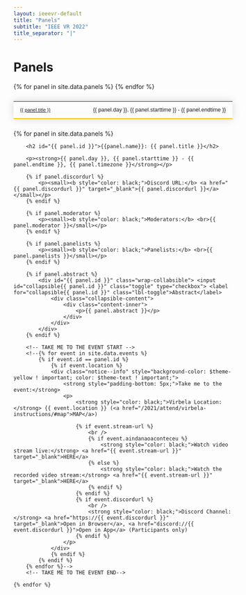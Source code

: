 ```yaml
---
layout: ieeevr-default
title: "Panels"
subtitle: "IEEE VR 2022"
title_separator: "|"
---
```


<style>
    .styled-table {
        border-collapse: collapse;
        margin: 25px 0;
        font-size: 0.9em;
        font-family: sans-serif;
        /*min-width: 400px;*/
        box-shadow: 0 0 20px rgba(0, 0, 0, 0.15);
        display: table;
    }

    .styled-table thead tr {
        background-color: #fec10d;
        color: #ffffff;
        text-align: left;
    }

    .styled-table th,
    .styled-table td {
        padding: 12px 15px;
    }

    .styled-table tbody tr {
        border-bottom: 1px solid #dddddd;
    }

    .styled-table tbody tr:nth-of-type(even) {
        background-color: #fffbed;
    }

    .styled-table tbody tr:last-of-type {
        border-bottom: 2px solid #fec10d;
    }

    .styled-table tbody tr.active-row {
        font-weight: bold;
        color: #fec10d;
    }

    /* Collapsible */
    input[type='checkbox'] {
        display: none;
    }

    .wrap-collabsible {
        margin: 1rem 0;
    }

    .lbl-toggle {
        display: block;
        font-weight: bold;
        /* font-family: monospace; */
        font-size: 0.8rem;
        text-align: left;
        padding: 0rem;
        color: #fec10d;
        background: #ffffff;
        cursor: pointer;
        border-radius: 7px;
        transition: all 0.25s ease-out;
    }

    .lbl-toggle:hover {
        /*color: #FFF;*/
    }

    .lbl-toggle::before {
        content: ' ';
        display: inline-block;
        border-top: 5px solid transparent;
        border-bottom: 5px solid transparent;
        border-left: 5px solid currentColor;
        vertical-align: middle;
        margin-right: .7rem;
        transform: translateY(-2px);
        transition: transform .2s ease-out;
    }

    .toggle:checked+.lbl-toggle::before {
        transform: rotate(90deg) translateX(-3px);
    }

    .collapsible-content {
        max-height: 0px;
        overflow: hidden;
        transition: max-height .25s ease-in-out;
    }

    .toggle:checked+.lbl-toggle+.collapsible-content {
        max-height: 1500px;
    }

    .toggle:checked+.lbl-toggle {
        border-bottom-right-radius: 0;
        border-bottom-left-radius: 0;
    }

    .collapsible-content .content-inner {
        background: white;
        /* rgba(0, 105, 255, .2);*/
        border-bottom: 1px solid white;
        border-bottom-left-radius: 7px;
        border-bottom-right-radius: 7px;
        padding: .5rem 1rem;
    }

    .collapsible-content p {
        margin-bottom: 0;
    }

</style>

<h1>Panels</h1>

<div>
    <table class="styled-table" style="font-size: 0.9em; ">
        {% for panel in site.data.panels %}
            <tr>
                <td style="font-size: 0.9em;"><a href="#{{ panel.id }}">{{ panel.title }}</a></td>
                <td style="white-space: nowrap; text-align: right;">{{ panel.day }}, {{ panel.starttime }} - {{ panel.endtime }}</td>
            </tr>
        {% endfor %}
    </table>
</div>


<div>
    {% for panel in site.data.panels %}

        <h2 id="{{ panel.id }}">{{panel.name}}: {{ panel.title }}</h2>
        
        <p><strong>{{ panel.day }}, {{ panel.starttime }} - {{ panel.endtime }}, {{ panel.timezone }}</strong></p>

        {% if panel.discordurl %}
            <p><small><b style="color: black;">Discord URL:</b> <a href="{{ panel.discordurl }}" target="_blank">{{ panel.discordurl }}</a></small></p>
        {% endif %}
        
        {% if panel.moderator %}
            <p><small><b style="color: black;">Moderators:</b> <br>{{ panel.moderator }}</small></p>
        {% endif %}

        {% if panel.panelists %}
            <p><small><b style="color: black;">Panelists:</b> <br>{{ panel.panelists }}</small></p>
        {% endif %}

        {% if panel.abstract %}
            <div id="{{ panel.id }}" class="wrap-collabsible"> <input id="collapsible{{ panel.id }}" class="toggle" type="checkbox"> <label for="collapsible{{ panel.id }}" class="lbl-toggle">Abstract</label>
                <div class="collapsible-content">
                    <div class="content-inner">
                        <p>{{ panel.abstract }}</p>
                    </div>
                </div>
            </div>
        {% endif %}
    
        <!-- TAKE ME TO THE EVENT START -->
        <!--{% for event in site.data.events %}
            {% if event.id == panel.id %}
                {% if event.location %}
                <div class="notice--info" style="background-color: $theme-yellow ! important; color: $theme-text ! important;">
                    <strong style="padding-bottom: 5px;">Take me to the event:</strong>
                    <p>
                        <strong style="color: black;">Virbela Location:</strong> {{ event.location }} (<a href="/2021/attend/virbela-instructions/#map">MAP</a>)

                        {% if event.stream-url %}
                            <br />
                            {% if event.aindanaoaconteceu %}
                                <strong style="color: black;">Watch video stream live:</strong> <a href="{{ event.stream-url }}" target="_blank">HERE</a>
                            {% else %}
                                <strong style="color: black;">Watch the recorded video stream:</strong> <a href="{{ event.stream-url }}" target="_blank">HERE</a>
                            {% endif %}
                        {% endif %}
                        {% if event.discordurl %}
                            <br />
                            <strong style="color: black;">Discord Channel:</strong> <a href="https://{{ event.discordurl }}" target="_blank">Open in Browser</a>, <a href="discord://{{ event.discordurl }}">Open in App</a> (Participants only)
                        {% endif %}
                    </p>
                </div>
                {% endif %}
            {% endif %}
        {% endfor %}-->
        <!-- TAKE ME TO THE EVENT END-->

    {% endfor %}
</div>

